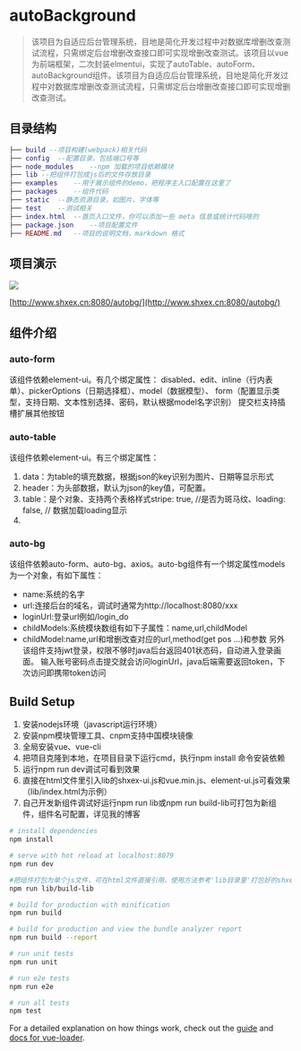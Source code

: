 # autoBackground

> 该项目为自适应后台管理系统，目地是简化开发过程中对数据库增删改查测试流程，只需绑定后台增删改查接口即可实现增删改查测试。该项目以vue为前端框架，二次封装elmentui，实现了autoTable、autoForm、autoBackground组件。该项目为自适应后台管理系统，目地是简化开发过程中对数据库增删改查测试流程，只需绑定后台增删改查接口即可实现增删改查测试。

## 目录结构

``` lua
├── build --项目构建(webpack)相关代码
├── config  --配置目录，包括端口号等
├── node_modules    --npm 加载的项目依赖模块
├── lib --把组件打包成js后的文件存放目录
├── examples    --用于展示组件的demo，把程序主入口配置在这里了
├── packages    --组件代码
├── static  --静态资源目录，如图片、字体等
├── test    --测试相关
├── index.html  --首页入口文件，你可以添加一些 meta 信息或统计代码啥的
├── package.json    --项目配置文件
├── README.md   --项目的说明文档，markdown 格式
```
## 项目演示

<img src = "http://www.shxex.cn:8080/autobg/img/autologin.png"/>

[http://www.shxex.cn:8080/autobg/](http://www.shxex.cn:8080/autobg/)

## 组件介绍

### auto-form

该组件依赖element-ui。有几个绑定属性：
disabled、edit、inline（行内表单）、pickerOptions（日期选择框）、model（数据模型）、
form（配置显示类型，支持日期、文本性别选择、密码，默认根据model名字识别）
提交栏支持插槽扩展其他按钮

### auto-table

该组件依赖element-ui。有三个绑定属性：
1. data：为table的填充数据，根据json的key识别为图片、日期等显示形式
2. header：为头部数据，默认为json的key值，可配置。
3. table：是个对象、支持两个表格样式stripe: true, //是否为斑马纹、loading: false, // 数据加载loading显示
4. 
### auto-bg

该组件依赖auto-form、auto-bg、axios。auto-bg组件有一个绑定属性models为一个对象，有如下属性：
- name:系统的名字
- url:连接后台的域名，调试时通常为http://localhost:8080/xxx
- loginUrl:登录url例如/login_do
- childModels:系统模块数组有如下子属性：name,url,childModel
- childModel:name,url和增删改查对应的url,method(get pos ...)和参数
另外该组件支持jwt登录，权限不够时java后台返回401状态码，自动进入登录画面。
输入账号密码点击提交就会访问loginUrl，java后端需要返回token，下次访问即携带token访问

## Build Setup

1. 安装nodejs环境（javascript运行环境）
2. 安装npm模块管理工具、cnpm支持中国模块镜像
3. 全局安装vue、vue-cli
4. 把项目克隆到本地，在项目目录下运行cmd，执行npm install 命令安装依赖
5. 运行npm run dev调试可看到效果
6. 直接在html文件里引入lib的shxex-ui.js和vue.min.js、element-ui.js可看效果（lib/index.html为示例）
7. 自己开发新组件调试好运行npm run lib或npm run build-lib可打包为新组件，组件名可配置，详见我的博客

``` bash
# install dependencies
npm install

# serve with hot reload at localhost:8079
npm run dev

#把组件打包为单个js文件，可在html文件直接引用，使用方法参考'lib目录里'打包好的shxex-ui.js和使用示例index.html
npm run lib/build-lib

# build for production with minification
npm run build

# build for production and view the bundle analyzer report
npm run build --report

# run unit tests
npm run unit

# run e2e tests
npm run e2e

# run all tests
npm test
```

For a detailed explanation on how things work, check out the [guide](http://vuejs-templates.github.io/webpack/) and [docs for vue-loader](http://vuejs.github.io/vue-loader).
